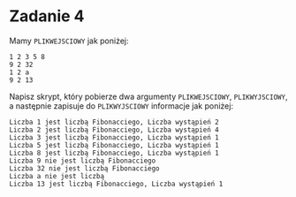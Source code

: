 # Zadanie 4

Mamy `PLIKWEJSCIOWY` jak poniżej:

```
1 2 3 5 8
9 2 32
1 2 a
9 2 13
```
Napisz skrypt, który pobierze dwa argumenty `PLIKWEJSCIOWY`, `PLIKWYJSCIOWY`, a następnie zapisuje do `PLIKWYJSCIOWY` informacje jak poniżej:
```
Liczba 1 jest liczbą Fibonacciego, Liczba wystąpień 2
Liczba 2 jest liczbą Fibonacciego, Liczba wystąpień 4
Liczba 3 jest liczbą Fibonacciego, Liczba wystąpień 1
Liczba 5 jest liczbą Fibonacciego, Liczba wystąpień 1
Liczba 8 jest liczbą Fibonacciego, Liczba wystąpień 1
Liczba 9 nie jest liczbą Fibonacciego
Liczba 32 nie jest liczbą Fibonacciego
Liczba a nie jest liczbą
Liczba 13 jest liczbą Fibonacciego, Liczba wystąpień 1
```
